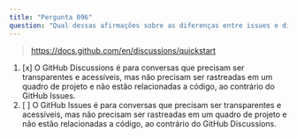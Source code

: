 ```yaml
---
title: "Pergunta 096"
question: "Qual dessas afirmações sobre as diferenças entre issues e discussões é verdadeira?"
---
```



> https://docs.github.com/en/discussions/quickstart
1. [x] O GitHub Discussions é para conversas que precisam ser transparentes e acessíveis, mas não precisam ser rastreadas em um quadro de projeto e não estão relacionadas a código, ao contrário do GitHub Issues.
1. [ ] O GitHub Issues é para conversas que precisam ser transparentes e acessíveis, mas não precisam ser rastreadas em um quadro de projeto e não estão relacionadas a código, ao contrário do GitHub Discussions.
